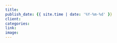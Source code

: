 ```yaml
---
title: 
publish_date: {{ site.time | date: '%Y-%m-%d' }} 
client:
categories:
link: 
image:
---
```


